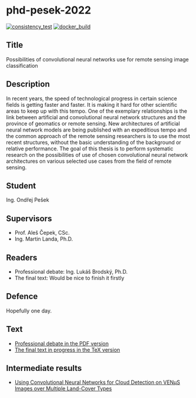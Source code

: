# phd-pesek-2022

[![consistency\_test](https://github.com/ctu-geoforall-lab-projects/phd-pesek-2022/actions/workflows/consistency_test.yml/badge.svg?branch=master)](https://github.com/ctu-geoforall-lab-projects/phd-pesek-2022/actions/workflows/consistency_test.yml)
[![docker\_build](https://github.com/ctu-geoforall-lab-projects/phd-pesek-2022/actions/workflows/docker_build.yml/badge.svg?branch=master)](https://github.com/ctu-geoforall-lab-projects/phd-pesek-2022/actions/workflows/docker_build.yml)

## Title

Possibilities of convolutional neural networks use for remote sensing image
classification

## Description

In recent years, the speed of technological progress in certain science fields
is getting faster and faster. It is making it hard for other scientific areas
to keep up with this tempo. One of the exemplary relationships is the link
between artificial and convolutional neural network structures and the province
of geomatics or remote sensing. New architectures of artificial neural network
models are being published with an expeditious tempo and the common approach of
the remote sensing researchers is to use the most recent structures, without
the basic understanding of the background or relative performance. The goal of
this thesis is to perform systematic research on the possibilities of use of
chosen convolutional neural network architectures on various selected use cases
from the field of remote sensing.

## Student

Ing. Ondřej Pešek

## Supervisors

* Prof. Aleš Čepek, CSc.
* Ing. Martin Landa, Ph.D.

## Readers

* Professional debate: Ing. Lukáš Brodský, Ph.D.
* The final text: Would be nice to finish it firstly

## Defence

Hopefully one day.

## Text

* [Professional debate in the PDF version](professional-debate/ondrej-pesek-professional-debate-2020.pdf)
* [The final text in progress in the TeX version](text/ondrej-pesek-phd-2020.tex)

## Intermediate results

* [Using Convolutional Neural Networks for Cloud Detection on VENμS Images over Multiple Land-Cover Types](https://www.mdpi.com/2072-4292/14/20/5210)
